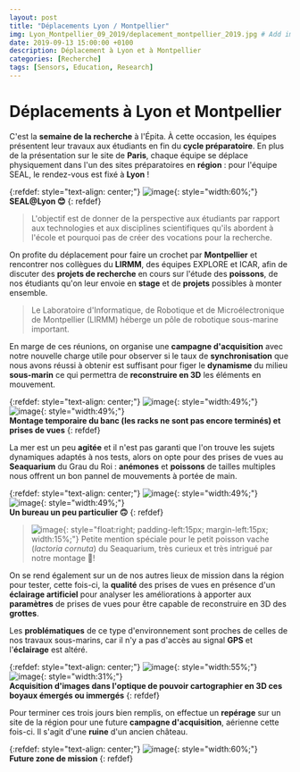 ```yaml
---
layout: post
title: "Déplacements Lyon / Montpellier"
img: Lyon_Montpellier_09_2019/deplacement_montpellier_2019.jpg # Add image post (optional)
date: 2019-09-13 15:00:00 +0100
description: Déplacement à Lyon et à Montpellier
categories: [Recherche]
tags: [Sensors, Education, Research]
--- 
```



# Déplacements à Lyon et Montpellier

C'est la **semaine de la recherche** à l'Épita. À cette occasion, les équipes présentent leur travaux aux étudiants en fin du **cycle préparatoire**. En plus de la présentation sur le site de **Paris**, chaque équipe se déplace physiquement dans l'un des sites préparatoires en **région** : pour l'équipe SEAL, le rendez-vous est fixé à **Lyon** !

{:refdef: style="text-align: center;"}
![image](/assets/img/Lyon_Montpellier_09_2019/presentation_recherche_paris_lyon.jpg){: style="width:60%;"}<br/>
**SEAL&#x40;Lyon 😊**
{: refdef}

> L'objectif est de donner de la perspective aux étudiants par rapport aux technologies et aux disciplines scientifiques qu'ils abordent à l'école et pourquoi pas de créer des vocations pour la recherche.

On profite du déplacement pour faire un crochet par **Montpellier** et rencontrer nos collègues du **LIRMM**, des équipes EXPLORE et ICAR, afin de discuter des **projets de recherche** en cours sur l'étude des **poissons**, de nos étudiants qu'on leur envoie en **stage** et de **projets** possibles à monter ensemble. 

> Le Laboratoire d'Informatique, de Robotique et de Microélectronique de Montpellier (LIRMM) héberge un pôle de robotique sous-marine important.

En marge de ces réunions, on organise une **campagne d'acquisition** avec notre nouvelle charge utile pour observer si le taux de **synchronisation** que nous avons réussi à obtenir est suffisant pour figer le **dynamisme** du milieu **sous-marin** ce qui permettra de **reconstruire en 3D** les éléments en mouvement. 

{:refdef: style="text-align: center;"}
![image](/assets/img/Lyon_Montpellier_09_2019/capteur.jpg){: style="width:49%;"}
![image](/assets/img/Lyon_Montpellier_09_2019/acquisition.jpg){: style="width:49%;"}<br/>
**Montage temporaire du banc (les racks ne sont pas encore terminés) et prises de vues**
{: refdef}

La mer est un peu **agitée** et il n'est pas garanti que l'on trouve les sujets dynamiques adaptés à nos tests, alors on opte pour des prises de vues au **Seaquarium** du Grau du Roi : **anémones** et **poissons** de tailles multiples nous offrent un bon pannel de mouvements à portée de main. 


{:refdef: style="text-align: center;"}
![image](/assets/img/Lyon_Montpellier_09_2019/bureau_01.jpg){: style="width:49%;"}
![image](/assets/img/Lyon_Montpellier_09_2019/bureau_02.jpg){: style="width:49%;"}<br/>
**Un bureau un peu particulier 🙃**
{: refdef}


> ![image](/assets/img/Lyon_Montpellier_09_2019/poisson_vache.jpg){: style="float:right; padding-left:15px; margin-left:15px; width:15%;"} Petite mention spéciale pour le petit poisson vache (<em>lactoria cornuta</em>) du Seaquarium, très curieux et très intrigué par notre montage 🐠! 


On se rend également sur un de nos autres lieux de mission dans la région pour tester, cette fois-ci, la **qualité** des prises de vues en présence d'un **éclairage artificiel** pour analyser les améliorations à apporter aux **paramètres** de prises de vues pour être capable de reconstruire en 3D des **grottes**.

Les **problématiques** de ce type d'environnement sont proches de celles de nos travaux sous-marins, car il n'y a pas d'accès au signal **GPS** et l'**éclairage** est altéré.

{:refdef: style="text-align: center;"}
![image](/assets/img/Lyon_Montpellier_09_2019/grotte_01.jpg){: style="width:55%;"}
![image](/assets/img/Lyon_Montpellier_09_2019/grotte_02.jpg){: style="width:31%;"}<br/>
**Acquisition d'images dans l'optique de pouvoir cartographier en 3D ces boyaux émergés ou immergés**
{: refdef}

Pour terminer ces trois jours bien remplis, on effectue un **repérage** sur un site de la région pour une future **campagne d'acquisition**, aérienne cette fois-ci. Il s'agit d'une **ruine** d'un ancien château.  


{:refdef: style="text-align: center;"}
![image](/assets/img/Lyon_Montpellier_09_2019/ruines.jpg){: style="width:60%;"}<br/>
**Future zone de mission**
{: refdef}





